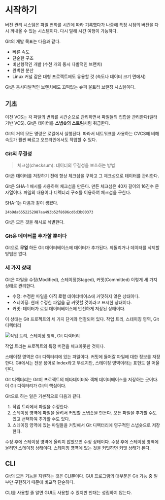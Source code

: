 # 시작하기

버전 관리 시스템은 파일 변화를 시간에 따라 기록했다가 나중에 특정 시점의 버전을 다시 꺼내올 수 있는 시스템이다. 다시 말해 시간 여행이 가능하다.

Git의 개발 목표는 다음과 같다.

- 빠른 속도
- 단순한 구조
- 비선형적인 개발 (수천 개의 동시 다발적인 브랜치)
- 완벽한 분산
- Linux 커널 같은 대형 프로젝트에도 유용할 것 (속도나 데이터 크기 면에서)

Git은 동시다발적인 브랜치에도 끄떡없는 슈퍼 울트라 브랜칭 시스템이다.

## 기초

이전 VCS는 각 파일의 변화를 시간순으로 관리하면서 파일들의 집합을 관리한다(델타 기반 VCS). Git은 데이터를 **스냅숏의 스트림**처럼 취급한다.

Git의 거의 모든 명령은 로컬에서 실행된다. 따라서 네트워크를 사용하는 CVCS에 비해 속도가 훨씬 빠르고 오프라인에서도 작업할 수 있다.

### Git의 무결성

> 체크섬(checksum): 데이터의 무결성을 보호하는 방법

Git은 데이터를 저장하기 전에 항상 체크섬을 구하고 그 체크섬으로 데이터를 관리한다.

Git은 SHA-1 해시를 사용하여 체크섬을 만든다. 만든 체크섬은 40자 길이의 16진수 문자열이다. 파일의 내용이나 디렉터리 구조를 이용하여 체크섬을 구한다.

SHA-1는 다음과 같이 생겼다.

```
24b9da6552252987aa493b52f8696cd6d3b00373
```

Git은 모든 것을 해시로 식별한다.

### Git은 데이터를 추가할 뿐이다

Git으로 **무얼** 하든 Git 데이터베이스에 데이터가 추가된다. 되돌리거나 데이터를 삭제할 방법은 없다.

### 세 가지 상태

Git은 파일을 수정(Modified), 스테이징(Staged), 커밋(Committed) 이렇게 세 가지 상태로 관리한다.

- 수정: 수정한 파일을 아직 로컬 데이터베이스에 커밋하지 않은 상태이다.
- 스테이징: 현재 수정한 파일을 곧 커밋할 것이라고 표시한 상태이다.
- 커밋: 데이터가 로컬 데이터베이스에 안전하게 저장된 상태이다.

이 상태는 Git 프로젝트의 세 가지 단계와 연결되어 있다. 작업 트리, 스테이징 영역, Git 디렉터리

![작업 트리, 스테이징 영역, Git 디렉터리](https://git-scm.com/book/en/v2/images/areas.png)

작업 트리는 프로젝트의 특정 버전을 체크아웃한 것이다.

스테이징 영역은 Git 디렉터리에 있는 파일이다. 커밋에 들어갈 파일에 대한 정보를 저장한다. Git에서는 전문 용어로 Index라고 부르지만, 스테이징 영역이라는 표현도 잘 어울린다.

Git 디렉터리는 Git이 프로젝트의 메타데이터와 객체 데이터베이스를 저장하는 곳이다. 이 Git 디렉터리가 Git의 핵심이다.

Git으로 하는 일은 기본적으로 다음과 같다.

1. 작업 트리에서 파일을 수정한다.
2. 스테이징 영역에 파일을 올려서 커밋할 스냅숏을 만든다. 모든 파일을 추가할 수도 있고 선택하여 추가할 수도 있다.
3. 스테이징 영역에 있는 파일들을 커밋해서 Git 디렉터리에 영구적인 스냅숏으로 저장한다.

수정 후에 스테이징 영역에 올리지 않았으면 수정 상태이다. 수정 후에 스테이징 영역에 올리면 스테이징 상태이다. 스테이징 영역에 있는 것을 커밋하면 커밋 상태가 된다.

## CLI

Git의 모든 기능을 지원하는 것은 CLI뿐이다. GUI 프로그램의 대부분은 Git 기능 중 일부만 구현하기 때문에 비교적 단순하다.

CLI를 사용할 줄 알면 GUI도 사용할 수 있지만 반대는 성립하지 않는다.

